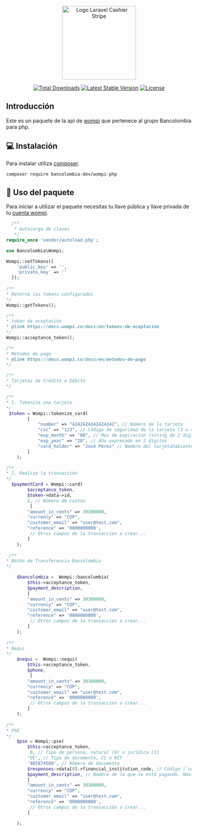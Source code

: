 <p align="center">
  <img src="https://comunidad.apphive.io/uploads/default/original/2X/4/4e6b2a93f2962dcf06f8683c105cfdd64d3d18b3.png" alt="Logo Laravel Cashier Stripe" width="200px">
</p>

<p align="center">
<a href="https://packagist.org/packages/bancolombia-dev/wompi-php"><img src="https://img.shields.io/packagist/dt/bancolombia-dev/wompi-php" alt="Total Downloads"></a>
<a href="https://packagist.org/packages/bancolombia-dev/wompi-php"><img src="https://img.shields.io/packagist/v/bancolombia-dev/wompi-php" alt="Latest Stable Version"></a>
<a href="https://packagist.org/packages/bancolombia-dev/wompi-php"><img src="https://img.shields.io/packagist/l/bancolombia-dev/wompi-php" alt="License"></a>
</p>


## Introducción
Este es un paquete de la api de [wompi](https://wompi.co/) que pertenece al grupo Bancolombia para php.

## 💻 Instalación 

Para instalar utiliza [composer](https://getcomposer.org/).

```.bash
composer require bancolombia-dev/wompi-php
```
## 🔧 Uso del paquete
Para iniciar a utilizar el paquete necesitas tu llave pública y llave privada de tu [cuenta wompi](https://comercios.wompi.co/developers).
```php
  /**
   * Autocarga de clases  
   */
require_once 'vendor/autoload.php';

use Bancolombia\Wompi;

Wompi::setTokens([
    'public_key' => '',
    'private_key' => ''
  ]);
  
/**
* Retorna los tokens configurados
*/
Wompi::getTokens();

/**
* token de aceptación
* @link https://docs.wompi.co/docs/en/tokens-de-aceptacion
*/
Wompi::acceptance_token();

/**
* Métodos de pago
* @link https://docs.wompi.co/docs/en/metodos-de-pago
*/

/**
* Tarjetas de Crédito o Débito
*/

/**
* 1. Tokeniza una tarjeta
*/
 $token = Wompi::tokenize_card(
        [
            "number" => "4242424242424242", // Número de la tarjeta
            "cvc" => "123", // Código de seguridad de la tarjeta (3 o 4 dígitos según corresponda)
            "exp_month" => "08", // Mes de expiración (string de 2 dígitos)
            "exp_year" => "28", // Año expresado en 2 dígitos
            "card_holder" => "José Pérez" // Nombre del tarjetahabiente
        ]
    );

/**
* 2. Realiza la transacción
*/
  $paymentCard = Wompi::card(
        $acceptance_token,
        $token->data->id,
        2, // Número de cuotas
         [
        "amount_in_cents" => 30300000,
        "currency" => "COP",
        "customer_email" => "user@test.com",
        "reference" => '0000000000',
         // Otros campos de la transacción a crear...
        ]
    );
    
 /**
* Botón de Transferencia Bancolombia
*/

    $bancolombia =  Wompi::bancolombia(
        $this->acceptance_token,
        $payment_description,
        [
        "amount_in_cents" => 30300000,
        "currency" => "COP",
        "customer_email" => "user@test.com",
        "reference" => '0000000000',
         // Otros campos de la transacción a crear...
        ]
    );
    
/**
* Nequi
*/
    $nequi =  Wompi::nequi(
        $this->acceptance_token,
        $phone,
         [
        "amount_in_cents" => 30300000,
        "currency" => "COP",
        "customer_email" => "user@test.com",
        "reference" => '0000000000',
         // Otros campos de la transacción a crear...
        ]
    );
 
/**
* PSE
*/
    $pse = Wompi::pse(
        $this->acceptance_token,
         0, // Tipo de persona, natural (0) o jurídica (1)
        'CC', // Tipo de documento, CC o NIT
        '985874589', // Número de documento
        $responses->data[0]->financial_institution_code, // Código (`code`) de la institución financiera
        $payment_description, // Nombre de lo que se está pagando. Máximo 30 caracteres
        [
        "amount_in_cents" => 30300000,
        "currency" => "COP",
        "customer_email" => "user@test.com",
        "reference" => '0000000000',
         // Otros campos de la transacción a crear...
        ]

    );

```
